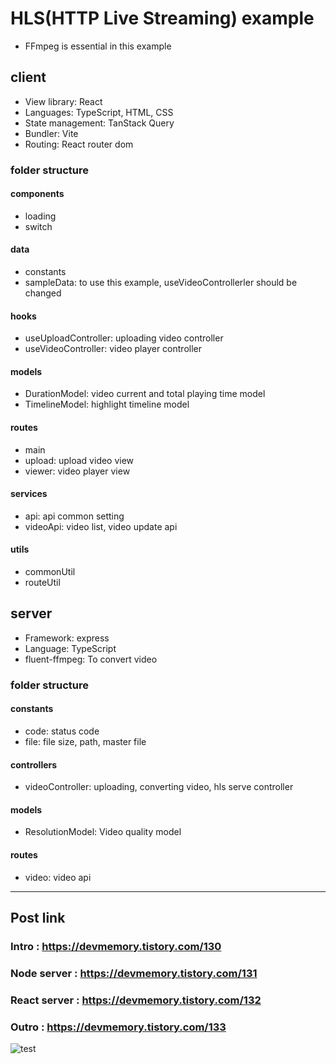 # HLS(HTTP Live Streaming) example
- FFmpeg is essential in this example

## client
- View library: React
- Languages: TypeScript, HTML, CSS
- State management: TanStack Query
- Bundler: Vite
- Routing: React router dom

### folder structure

#### components
- loading
- switch

#### data
- constants
- sampleData: to use this example, useVideoControllerler should be changed

#### hooks
- useUploadController: uploading video controller
- useVideoController: video player controller

#### models
- DurationModel: video current and total playing time model
- TimelineModel: highlight timeline model

#### routes
- main
- upload: upload video view
- viewer: video player view

#### services
- api: api common setting
- videoApi: video list, video update api

#### utils
- commonUtil
- routeUtil

## server
- Framework: express
- Language: TypeScript
- fluent-ffmpeg: To convert video

### folder structure
#### constants
- code: status code
- file: file size, path, master file

#### controllers
- videoController: uploading, converting video, hls serve controller

#### models
- ResolutionModel: Video quality model

#### routes
- video: video api

---
## Post link
### Intro : https://devmemory.tistory.com/130
### Node server : https://devmemory.tistory.com/131
### React server : https://devmemory.tistory.com/132
### Outro : https://devmemory.tistory.com/133

![test](https://github.com/user-attachments/assets/0dc372b1-0e1a-4642-b7df-57d5d4207509)
